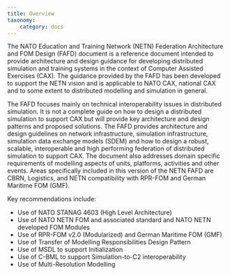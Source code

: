 ```yaml
---
title: Overview
taxonomy:
    category: docs
---
```


The NATO Education and Training Network (NETN) Federation Architecture and FOM Design (FAFD)
document is a reference document intended to provide architecture and design guidance for developing
distributed simulation and training systems in the context of Computer Assisted Exercises (CAX). The
guidance provided by the FAFD has been developed to support the NETN vision and is applicable to
NATO CAX, national CAX and to some extent to distributed modelling and simulation in general.

The FAFD focuses mainly on technical interoperability issues in distributed simulation. It is not a
complete guide on how to design a distributed simulation to support CAX but will provide key
architecture and design patterns and proposed solutions. The FAFD provides architecture and design
guidelines on network infrastructure, simulation infrastructure, simulation data exchange models (SDEM)
and how to design a robust, scalable, interoperable and high performing federation of distributed
simulation to support CAX. The document also addresses domain specific requirements of modelling
aspects of units, platforms, activities and other events. Areas specifically included in this version of the
NETN FAFD are CBRN, Logistics, and NETN compatibility with RPR-FOM and German Maritime
FOM (GMF).

Key recommendations include:
* Use of NATO STANAG 4603 (High Level Architecture)
* Use of NATO NETN FOM and associated standard and NATO NETN developed FOM Modules
* Use of RPR-FOM v2.0 (Modularized) and German Maritime FOM (GMF)
* Use of Transfer of Modelling Responsibilities Design Pattern
* Use of MSDL to support Initialization
* Use of C-BML to support Simulation-to-C2 interoperability
* Use of Multi-Resolution Modelling
